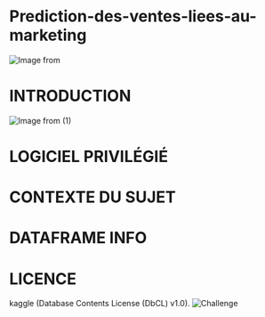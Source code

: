 # Prediction-des-ventes-liees-au-marketing
![Image from](https://github.com/MarvinLaurac/-EN-COURS-Prediction-des-ventes-liees-au-marketing/assets/152433361/9e7cc217-7c28-4151-a93a-b0c13f8b7777)

# INTRODUCTION
![Image from (1)](https://github.com/MarvinLaurac/-EN-COURS-Prediction-des-ventes-liees-au-marketing/assets/152433361/f31adc3f-cf06-4fa6-9f55-d23d32b9e528)

# LOGICIEL PRIVILÉGIÉ

# CONTEXTE DU SUJET

# DATAFRAME INFO

# LICENCE
 kaggle (Database Contents License (DbCL) v1.0).
![Challenge](https://github.com/MarvinLaurac/-EN-COURS-Prediction-des-ventes-liees-au-marketing/assets/152433361/2bc049c8-554f-42ec-bc35-29d8e2b9be00)
